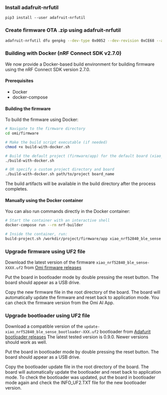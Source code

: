 ### Install adafruit-nrfutil

```
pip3 install --user adafruit-nrfutil
```

### Create firmware OTA .zip using adafruit-nrfutil

```bash
adafruit-nrfutil dfu genpkg --dev-type 0x0052 --dev-revision 0xCE68 --application zephyr.hex zephyr.zip
```

### Building with Docker (nRF Connect SDK v2.7.0)

We now provide a Docker-based build environment for building firmware using the nRF Connect SDK version 2.7.0.

#### Prerequisites

- Docker
- docker-compose

#### Building the firmware

To build the firmware using Docker:

```bash
# Navigate to the firmware directory
cd omi/firmware

# Make the build script executable (if needed)
chmod +x build-with-docker.sh

# Build the default project (firmware/app) for the default board (xiao_nrf52840_ble_sense)
./build-with-docker.sh

# OR specify a custom project directory and board
./build-with-docker.sh path/to/project board_name
```

The build artifacts will be available in the build directory after the process completes.

#### Manually using the Docker container

You can also run commands directly in the Docker container:

```bash
# Start the container with an interactive shell
docker-compose run --rm nrf-builder

# Inside the container, run:
build-project.sh /workdir/project/firmware/app xiao_nrf52840_ble_sense
```

### Upgrade firmware using UF2 file

Download the latest version of the firmware ```xiao_nrf52840_ble_sense-XXXX.uf2```
from [Omi firmware releases](https://github.com/BasedHardware/Omi/releases)

Put the board in bootloader mode by double pressing the reset button. The board should appear as a USB drive.

Copy the new firmware file in the root directory of the board. The board will automatically update the firmware and reset back to application mode.
You can check the firmware version from the Omi AI App.

### Upgrade bootloader using UF2 file

Download a compatible version of the ```update-xiao_nrf52840_ble_sense_bootloader-XXX.uf2``` bootloader
from [Adafurit bootloader releases](https://github.com/adafruit/Adafruit_nRF52_Bootloader/releases)
The latest tested version is 0.9.0. Newer versions should work as well.

Put the board in bootloader mode by double pressing the reset button. The board should appear as a USB drive.

Copy the bootloader update file in the root directory of the board. The board will automatically update the bootloader and reset back to application mode.
To check the bootloader was updated, put the board in bootloader mode again and check the INFO_UF2.TXT file for the new bootloader version.
